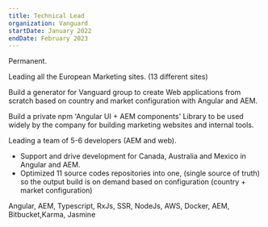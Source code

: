 ```yaml
---
title: Technical Lead
organization: Vanguard
startDate: January 2022
endDate: February 2023
---
```

Permanent.

Leading all the European Marketing sites. (13 different sites)

Build a generator for Vanguard group to create Web applications from scratch based on country and market configuration with Angular and AEM. 

Build a private npm 'Angular UI + AEM components' Library to be used widely by the company for building marketing websites and internal tools.  

Leading a team of 5-6 developers (AEM and web).

- Support and drive development for Canada, Australia and Mexico in Angular and AEM.
- Optimized 11 source codes repositories into one, (single source of truth) so the output build is on demand based on configuration (country + market configuration)

Angular, AEM, Typescript, RxJs, SSR, NodeJs, AWS, Docker, AEM, Bitbucket,Karma, Jasmine

